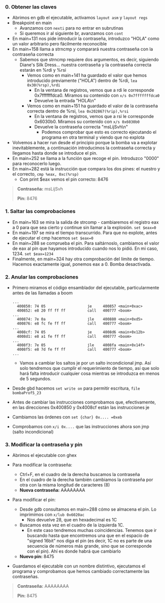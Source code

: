 ### 0. Obtener las claves

- Abrimos en gdb el ejecutable, activamos `layout asm` y `layout regs`
- Breakpoint en main
  - Avanzamos con `nexti` para no entrar en subrutinas
  - Si queremos ir al siguiente br, avanzamos con `cont`
- En main+131 nos pide introducir la contraseña, introduzco "HOLA" como un valor arbitrario pero fácilmente reconocible
- En main+158 llama a strncmp y comparará nuestra contraseña con la contraseña correcta
  - Sabemos que strncmp requiere dos argumentos, es decir, siguiendo Diane's Silk Dress... nuestra contraseña y la contraseña correcta estarán en %rdi y %rsi
    - Vemos como en main+141 ha guardado el valor que hemos introducido previamente ("HOLA") dentro de %rdi, `lea 0x30(%rsp),%rdi`
      - En la ventana de registros, vemos que a rdi le corresponde 0x7fffffffdca0. Miramos su contenido con `x/s 0x7fffffffdca0` 
      - Devuelve la entrada "HOLA\n"
    - Vemos como en main+151 ha guardado el valor de la contraseña correcta dentro de %rsi, `lea 0x202867(%rip),%rsi`
      - En la ventana de registros, vemos que a rsi le corresponde 0x6030b0. Miramos su contenido con `x/s 0x6030b0` 
      - Devuelve la contraseña correcta "msLijSvh\n"
        - Podemos comprobar que esto es correcto ejecutando el programa en otra terminal y viendo que no explota
- Volvemos a hacer run desde el principio porque la bomba va a explotar inevitablemente, a continuación introducimos la contraseña correcta y llegamos hasta donde se introduce el pin.
- En main+252 se llama a la función que recoge el pin. Introduzco "0000" para reconocerlo luego.
- En main+282 está la instrucción que compara los dos pines: el nuestro y el correcto, `cmp %eax, 0xc(%rsp)`
  - Con print $eax vemos el pin correcto: 8476

> **Contraseña:** 	msLijSvh
>
> **Pin:** 					8476



### 1. Saltar las comprobaciones

- En main+163 se mira la salida de strcomp - cambiaremos el registro eax a 0 para que sea cierto y continue sin llamar a la explosión. `set $eax=0`
- En main+197 se mira el tiempo transcurrido. Para que no explote, antes de ejecutar el cmp  hacemos `set $eax=0`
- En main+288 se comprueba el pin. Para saltárnoslo, cambiamos el valor de eax al pin que hayamos introducido cuando nos lo pidió. En mi caso, 1234. `set $eax=1234`
- Finalmente, en main+324 hay otra comprobación del límite de tiempo. Hacemos exactamente igual, ponemos eax a 0. Bomba desactivada.

### 2. Anular las comprobaciones

- Primero miramos el código ensamblador del ejecutable, particularmente antes de las llamadas a boom

  ```
  ...
    400850:	74 05                	je     400857 <main+0xac>
    400852:	e8 20 ff ff ff       	call   400777 <boom>
  ...
    400874:	7e 0a                	jle    400880 <main+0xd5>
    400876:	e8 fc fe ff ff       	call   400777 <boom>
  ...
    4008cf:	74 05                	je     4008d6 <main+0x12b>
    4008d1:	e8 a1 fe ff ff       	call   400777 <boom>
  ...
    4008f3:	7e 05                	jle    4008fa <main+0x14f>
    4008f5:	e8 7d fe ff ff       	call   400777 <boom>
  ...
  ```

  - Vamos a cambiar los saltos je por un salto incondicional jmp. Así solo tendremos que cumplir el requerimiento de tiempo, así que solo hará falta introducir cualquier cosa mientras se introduzca en menos de 5 segundos. 

- Desde gbd hacemos `set write on` para permitir escritura, `file bombaProf5_23`

- Antes de cambiar las instrucciones comprobamos que, efectivamente, en las direcciones 0x400850 y 0x4008cf están las instrucciones je

- Cambiamos las órdenes con `set {char} 0x.... =0xeb`

- Comprobamos con `x/i 0x....` que las instrucciones ahora son jmp (salto incondicional)

### 3. Modificar la contraseña y pin

- Abrimos el ejecutable con ghex
- Para modificar la contraseña:
  - Ctrl+F, en el cuadro de la derecha buscamos la contraseña
  - En el cuadro de la derecha también cambiamos la contraseña por otra con la misma longitud de caracteres (8)
  - **Nueva contraseña:** AAAAAAAA

- Para modificar el pin:
  - Desde gdb consultamos en main+288 cómo se almacena el pin. Lo imprimimos con `x/lub 0x6020ac`
    - Nos devuelve 28, que en hexadecimal es 1C
  - Buscamos esta vez en el cuadro de la izquierda 1C. 
    - En este caso tendremos muchas coincidencias. Tenemos que ir buscando hasta que encontremos una que en el espacio de "signed 16bit" nos diga el pin (es decir, 1C no es parte de una secuencia de números más grande, sino que se corresponde con el pin). Ahí es donde habrá que cambiarlo
  - **Nuevo pin:** 8475
- Guardamos el ejecutable con un nombre distintivo, ejecutamos el programa y comprobamos que hemos cambiado correctamente las contraseñas.

> **Contraseña:** 	AAAAAAAA
>
> **Pin:** 					8475

